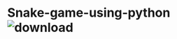 # Snake-game-using-python![download](https://user-images.githubusercontent.com/78841587/155892859-bfe7c349-45e7-40fe-8c53-cb32f09c0c98.jpg)

